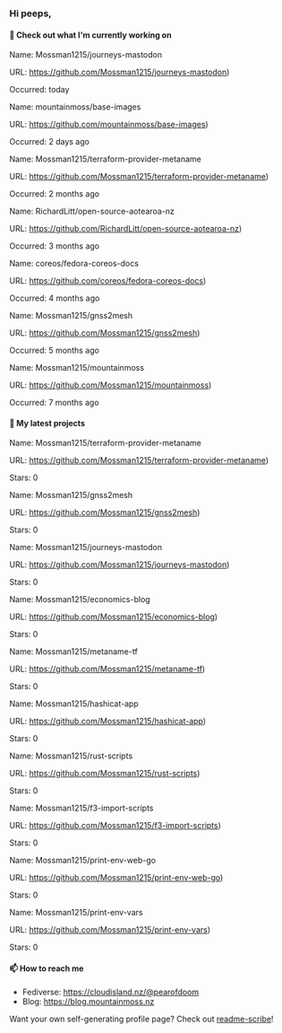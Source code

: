 ### Hi peeps,

#### 👷 Check out what I'm currently working on

Name: Mossman1215/journeys-mastodon

URL: https://github.com/Mossman1215/journeys-mastodon)

Occurred: today


Name: mountainmoss/base-images

URL: https://github.com/mountainmoss/base-images)

Occurred: 2 days ago


Name: Mossman1215/terraform-provider-metaname

URL: https://github.com/Mossman1215/terraform-provider-metaname)

Occurred: 2 months ago


Name: RichardLitt/open-source-aotearoa-nz

URL: https://github.com/RichardLitt/open-source-aotearoa-nz)

Occurred: 3 months ago


Name: coreos/fedora-coreos-docs

URL: https://github.com/coreos/fedora-coreos-docs)

Occurred: 4 months ago


Name: Mossman1215/gnss2mesh

URL: https://github.com/Mossman1215/gnss2mesh)

Occurred: 5 months ago


Name: Mossman1215/mountainmoss

URL: https://github.com/Mossman1215/mountainmoss)

Occurred: 7 months ago



#### 🌱 My latest projects

Name: Mossman1215/terraform-provider-metaname

URL: https://github.com/Mossman1215/terraform-provider-metaname)

Stars: 0


Name: Mossman1215/gnss2mesh

URL: https://github.com/Mossman1215/gnss2mesh)

Stars: 0


Name: Mossman1215/journeys-mastodon

URL: https://github.com/Mossman1215/journeys-mastodon)

Stars: 0


Name: Mossman1215/economics-blog

URL: https://github.com/Mossman1215/economics-blog)

Stars: 0


Name: Mossman1215/metaname-tf

URL: https://github.com/Mossman1215/metaname-tf)

Stars: 0


Name: Mossman1215/hashicat-app

URL: https://github.com/Mossman1215/hashicat-app)

Stars: 0


Name: Mossman1215/rust-scripts

URL: https://github.com/Mossman1215/rust-scripts)

Stars: 0


Name: Mossman1215/f3-import-scripts

URL: https://github.com/Mossman1215/f3-import-scripts)

Stars: 0


Name: Mossman1215/print-env-web-go

URL: https://github.com/Mossman1215/print-env-web-go)

Stars: 0


Name: Mossman1215/print-env-vars

URL: https://github.com/Mossman1215/print-env-vars)

Stars: 0



#### 📫 How to reach me

- Fediverse: https://cloudisland.nz/@pearofdoom
- Blog: https://blog.mountainmoss.nz

Want your own self-generating profile page? Check out [readme-scribe](https://github.com/muesli/readme-scribe)!
